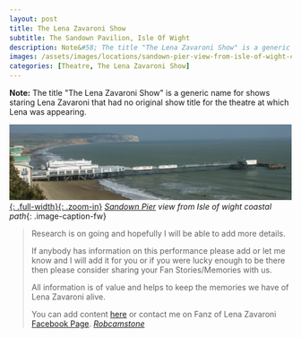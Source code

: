 ```yaml
---
layout: post
title: The Lena Zavaroni Show
subtitle: The Sandown Pavilion, Isle Of Wight
description: Note&#58; The title "The Lena Zavaroni Show" is a generic name for shows staring Lena Zavaroni that had no original show title for the theatre at which Lena was appearing.
images: /assets/images/locations/sandown-pier-view-from-isle-of-wight-coastal-path.jpg
categories: [Theatre, The Lena Zavaroni Show]
---
```


**Note:** The title "The Lena Zavaroni Show" is a generic name for shows staring Lena Zavaroni that had no original show title for the theatre at which Lena was appearing.

[![The Lena Zavaroni Show - The Sandown Pavilion, Isle Of Wight](/assets/images/locations/sandown-pier-view-from-isle-of-wight-coastal-path.jpg){: .full-width}{: .zoom-in}](/assets/images/locations/sandown-pier-view-from-isle-of-wight-coastal-path.jpg)
<cite>[Sandown Pier](https://www.google.com/maps/d/u/0/viewer?mid=1D1D0ERV_FQMNb9XZzJ-J3yUlK8aI4vhI&ll=50.65239140000001%2C-1.1550979999999527&z=19) view from Isle of wight coastal path</cite>{: .image-caption-fw}

> Research is on going and hopefully I will be able to add more details.
>
> If anybody has information on this performance please add or let me know and I will add it for you or if you were lucky enough to be there then please consider sharing your Fan Stories/Memories with us.
>
> All information is of value and helps to keep the memories we have of Lena Zavaroni alive.
>
> You can add content [here](https://github.com/FanzOfLenaZavaroni/fanzoflenazavaroni.github.io) or contact me on Fanz of Lena Zavaroni [Facebook Page](https://www.facebook.com/fanzoflenazavaroni).
<cite>[Robcamstone](https://m.me/fanzoflenazavaroni)</cite>
